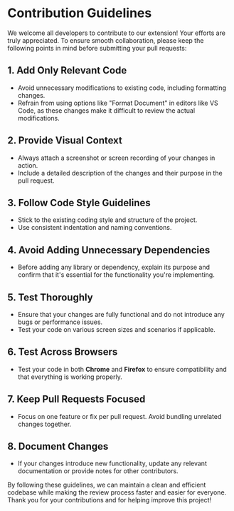 # Contribution Guidelines

We welcome all developers to contribute to our extension! Your efforts are truly appreciated. To ensure smooth collaboration, please keep the following points in mind before submitting your pull requests:

## 1. Add Only Relevant Code

- Avoid unnecessary modifications to existing code, including formatting changes.
- Refrain from using options like "Format Document" in editors like VS Code, as these changes make it difficult to review the actual modifications.

## 2. Provide Visual Context

- Always attach a screenshot or screen recording of your changes in action.
- Include a detailed description of the changes and their purpose in the pull request.

## 3. Follow Code Style Guidelines

- Stick to the existing coding style and structure of the project.
- Use consistent indentation and naming conventions.

## 4. Avoid Adding Unnecessary Dependencies

- Before adding any library or dependency, explain its purpose and confirm that it's essential for the functionality you're implementing.

## 5. Test Thoroughly

- Ensure that your changes are fully functional and do not introduce any bugs or performance issues.
- Test your code on various screen sizes and scenarios if applicable.

## 6. Test Across Browsers

- Test your code in both **Chrome** and **Firefox** to ensure compatibility and that everything is working properly.

## 7. Keep Pull Requests Focused

- Focus on one feature or fix per pull request. Avoid bundling unrelated changes together.

## 8. Document Changes

- If your changes introduce new functionality, update any relevant documentation or provide notes for other contributors.

By following these guidelines, we can maintain a clean and efficient codebase while making the review process faster and easier for everyone. Thank you for your contributions and for helping improve this project!
